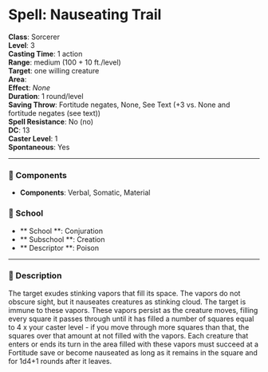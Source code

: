 
# Spell: Nauseating Trail
**Class**: Sorcerer  
**Level**: 3  
**Casting Time**: 1 action  
**Range**: medium (100 + 10 ft./level)  
**Target**: one willing creature  
**Area**:   
**Effect**: _None_  
**Duration**: 1 round/level  
**Saving Throw**: Fortitude negates, None, See Text (+3 vs. None and fortitude negates (see text))  
**Spell Resistance**: No (no)  
**DC**: 13  
**Caster Level**: 1  
**Spontaneous**: Yes

---

### 🔮 Components
- **Components**: Verbal, Somatic, Material

### 🏫 School
- ** School **: Conjuration
- ** Subschool **: Creation
- ** Descriptor **: Poison
---

### 📜 Description
The target exudes stinking vapors that fill its space. The vapors do not obscure sight, but it nauseates creatures as stinking cloud. The target is immune to these vapors. These vapors persist as the creature moves, filling every square it passes through until it has filled a number of squares equal to 4 x your caster level - if you move through more squares than that, the squares over that amount at not filled with the vapors. Each creature that enters or ends its turn in the area filled with these vapors must succeed at a Fortitude save or become nauseated as long as it remains in the square and for 1d4+1 rounds after it leaves.
